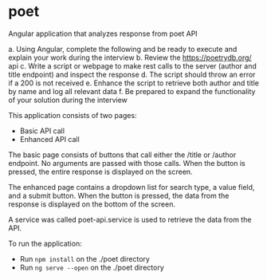 # poet
Angular application that analyzes response from poet API

a. Using Angular, complete the following and be ready to execute and explain your work during the interview
b. Review the https://poetrydb.org/ api
c. Write a script or webpage to make rest calls to the server (author and title endpoint) and inspect the response
d. The script should throw an error if a 200 is not received
e. Enhance the script to retrieve both author and title by name and log all relevant data
f. Be prepared to expand the functionality of your solution during the interview

This application consists of two pages:
- Basic API call
- Enhanced API call

The basic page consists of buttons that call either the /title or /author endpoint. No arguments are passed with those calls.
When the button is pressed, the entire response is displayed on the screen.

The enhanced page contains a dropdown list for search type, a value field, and a submit button.
When the button is pressed, the data from the response is displayed on the bottom of the screen.

A service was called poet-api.service is used to retrieve the data from the API.

To run the application:
  - Run `npm install` on the ./poet directory
  - Run `ng serve --open` on the ./poet directory